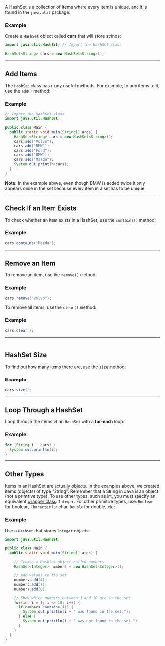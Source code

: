 A HashSet is a collection of items where every item is unique, and it is found in the `java.util` package:

### Example

Create a `HashSet` object called **cars** that will store strings:

```java
import java.util.HashSet; // Import the HashSet class

HashSet<String> cars = new HashSet<String>();
```

---

## Add Items

The `HashSet` class has many useful methods. For example, to add items to it, use the `add()` method:

### Example

```java
// Import the HashSet class
import java.util.HashSet;

public class Main {
  public static void main(String[] args) {
    HashSet<String> cars = new HashSet<String>();
    cars.add("Volvo");
    cars.add("BMW");
    cars.add("Ford");
    cars.add("BMW");
    cars.add("Mazda");
    System.out.println(cars);
  }
}
```

**Note:** In the example above, even though BMW is added twice it only appears once in the set because every item in a set has to be unique.

---

## Check If an Item Exists

To check whether an item exists in a HashSet, use the `contains()` method:

### Example

```java
cars.contains("Mazda");
```

---

## Remove an Item

To remove an item, use the `remove()` method:

### Example

```java
cars.remove("Volvo");
```

To remove all items, use the `clear()` method:

### Example

```java
cars.clear();
```

---

---

## HashSet Size

To find out how many items there are, use the `size` method:

### Example

```java
cars.size();
```

---

## Loop Through a HashSet

Loop through the items of an `HashSet` with a **for-each** loop:

### Example

```java
for (String i : cars) {
  System.out.println(i);
}
```

---

## Other Types

Items in an HashSet are actually objects. In the examples above, we created items (objects) of type "String". Remember that a String in Java is an object (not a primitive type). To use other types, such as int, you must specify an equivalent [wrapper class](https://www.w3schools.com/java/java_wrapper_classes.asp): `Integer`. For other primitive types, use: `Boolean` for boolean, `Character` for char, `Double` for double, etc:

### Example

Use a `HashSet` that stores `Integer` objects:

```java
import java.util.HashSet;

public class Main {
  public static void main(String[] args) {

    // Create a HashSet object called numbers
    HashSet<Integer> numbers = new HashSet<Integer>();

    // Add values to the set
    numbers.add(4);
    numbers.add(7);
    numbers.add(8);

    // Show which numbers between 1 and 10 are in the set
    for(int i = 1; i <= 10; i++) {
      if(numbers.contains(i)) {
        System.out.println(i + " was found in the set.");
      } else {
        System.out.println(i + " was not found in the set.");
      }
    }
  }
}
```